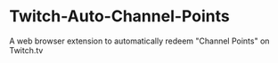 # Twitch-Auto-Channel-Points
A web browser extension to automatically redeem "Channel Points" on Twitch.tv
